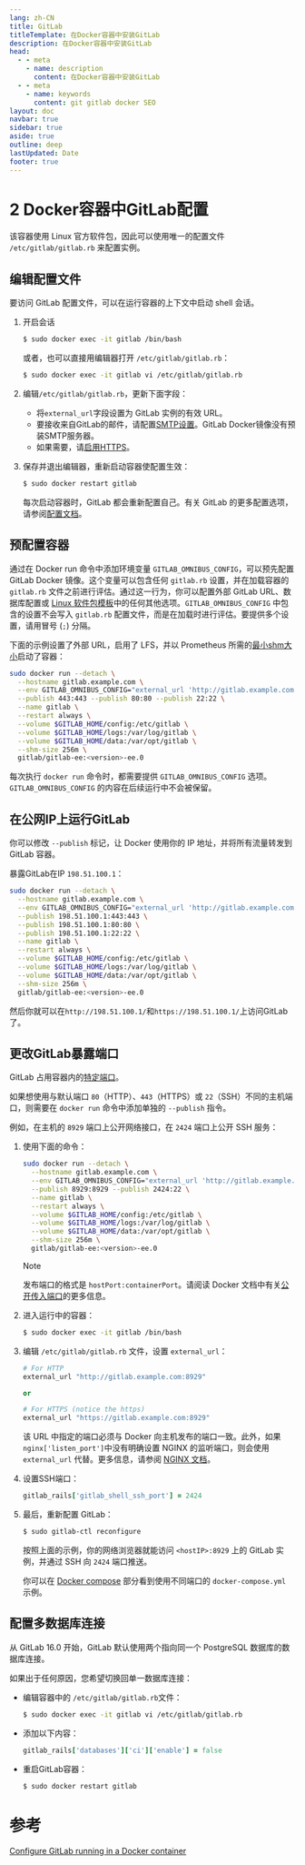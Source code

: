 ```yaml
---
lang: zh-CN
title: GitLab
titleTemplate: 在Docker容器中安装GitLab
description: 在Docker容器中安装GitLab
head:
  - - meta
    - name: description
      content: 在Docker容器中安装GitLab
  - - meta
    - name: keywords
      content: git gitlab docker SEO
layout: doc
navbar: true
sidebar: true
aside: true
outline: deep
lastUpdated: Date
footer: true
---
```

# 2 Docker容器中GitLab配置

该容器使用 Linux 官方软件包，因此可以使用唯一的配置文件 `/etc/gitlab/gitlab.rb` 来配置实例。

## 编辑配置文件

要访问 GitLab 配置文件，可以在运行容器的上下文中启动 shell 会话。

1. 开启会话
   ```sh
   $ sudo docker exec -it gitlab /bin/bash
   ```
   或者，也可以直接用编辑器打开 `/etc/gitlab/gitlab.rb`：
   ```sh
   $ sudo docker exec -it gitlab vi /etc/gitlab/gitlab.rb
   ```
2. 编辑`/etc/gitlab/gitlab.rb`，更新下面字段：
   - 将`external_url`字段设置为 GitLab 实例的有效 URL。
   - 要接收来自GitLab的邮件，请配置[SMTP设置](https://docs.gitlab.com/omnibus/settings/smtp/)。GitLab Docker镜像没有预装SMTP服务器。
   - 如果需要，请[启用HTTPS](https://docs.gitlab.com/omnibus/settings/ssl/)。

3. 保存并退出编辑器，重新启动容器使配置生效：
   ```sh
   $ sudo docker restart gitlab
   ```

   每次启动容器时，GitLab 都会重新配置自己。有关 GitLab 的更多配置选项，请参阅[配置文档](https://docs.gitlab.com/omnibus/settings/configuration.html)。

## 预配置容器

通过在 Docker run 命令中添加环境变量 `GITLAB_OMNIBUS_CONFIG`，可以预先配置 GitLab Docker 镜像。这个变量可以包含任何 `gitlab.rb` 设置，并在加载容器的 `gitlab.rb` 文件之前进行评估。通过这一行为，你可以配置外部 GitLab URL、数据库配置或 [Linux 软件包模板](https://gitlab.com/gitlab-org/omnibus-gitlab/blob/master/files/gitlab-config-template/gitlab.rb.template)中的任何其他选项。`GITLAB_OMNIBUS_CONFIG` 中包含的设置不会写入 `gitlab.rb` 配置文件，而是在加载时进行评估。要提供多个设置，请用冒号 (`;`) 分隔。

下面的示例设置了外部 URL，启用了 LFS，并以 Prometheus 所需的[最小shm大小](https://docs.gitlab.com/17.10/install/docker/troubleshooting/#devshm-mount-not-having-enough-space-in-docker-container)启动了容器：
```sh
sudo docker run --detach \
  --hostname gitlab.example.com \
  --env GITLAB_OMNIBUS_CONFIG="external_url 'http://gitlab.example.com'; gitlab_rails['lfs_enabled'] = true;" \
  --publish 443:443 --publish 80:80 --publish 22:22 \
  --name gitlab \
  --restart always \
  --volume $GITLAB_HOME/config:/etc/gitlab \
  --volume $GITLAB_HOME/logs:/var/log/gitlab \
  --volume $GITLAB_HOME/data:/var/opt/gitlab \
  --shm-size 256m \
  gitlab/gitlab-ee:<version>-ee.0
```

每次执行 `docker run` 命令时，都需要提供 `GITLAB_OMNIBUS_CONFIG` 选项。`GITLAB_OMNIBUS_CONFIG` 的内容在后续运行中不会被保留。

## 在公网IP上运行GitLab

你可以修改 `--publish` 标记，让 Docker 使用你的 IP 地址，并将所有流量转发到 GitLab 容器。

暴露GitLab在IP `198.51.100.1`：
```sh
sudo docker run --detach \
  --hostname gitlab.example.com \
  --env GITLAB_OMNIBUS_CONFIG="external_url 'http://gitlab.example.com'" \
  --publish 198.51.100.1:443:443 \
  --publish 198.51.100.1:80:80 \
  --publish 198.51.100.1:22:22 \
  --name gitlab \
  --restart always \
  --volume $GITLAB_HOME/config:/etc/gitlab \
  --volume $GITLAB_HOME/logs:/var/log/gitlab \
  --volume $GITLAB_HOME/data:/var/opt/gitlab \
  --shm-size 256m \
  gitlab/gitlab-ee:<version>-ee.0
  ```

然后你就可以在`http://198.51.100.1/`和`https://198.51.100.1/`上访问GitLab了。

## 更改GitLab暴露端口

GitLab 占用容器内的[特定端口](https://docs.gitlab.com/17.10/administration/package_information/defaults/)。

如果想使用与默认端口 `80`（HTTP）、`443`（HTTPS）或 `22`（SSH）不同的主机端口，则需要在 `docker run` 命令中添加单独的 `--publish` 指令。

例如，在主机的 `8929` 端口上公开网络接口，在 `2424` 端口上公开 SSH 服务：
1. 使用下面的命令：
   ```sh
   sudo docker run --detach \
     --hostname gitlab.example.com \
     --env GITLAB_OMNIBUS_CONFIG="external_url 'http://gitlab.example.com:8929'; gitlab_rails['gitlab_shell_ssh_port'] = 2424" \
     --publish 8929:8929 --publish 2424:22 \
     --name gitlab \
     --restart always \
     --volume $GITLAB_HOME/config:/etc/gitlab \
     --volume $GITLAB_HOME/logs:/var/log/gitlab \
     --volume $GITLAB_HOME/data:/var/opt/gitlab \
     --shm-size 256m \
     gitlab/gitlab-ee:<version>-ee.0
    ```

    > [!NOTE]
    > 发布端口的格式是 `hostPort:containerPort`。请阅读 Docker 文档中有关[公开传入端口](https://docs.docker.com/network/#published-ports)的更多信息。
  
2. 进入运行中的容器：
   ```sh
   $ sudo docker exec -it gitlab /bin/bash
   ```

3. 编辑 `/etc/gitlab/gitlab.rb` 文件，设置 `external_url`：
   ```ruby
   # For HTTP
   external_url "http://gitlab.example.com:8929"

   or

   # For HTTPS (notice the https)
   external_url "https://gitlab.example.com:8929"
   ```

   该 URL 中指定的端口必须与 Docker 向主机发布的端口一致。此外，如果`nginx['listen_port']`中没有明确设置 NGINX 的监听端口，则会使用 `external_url` 代替。更多信息，请参阅 [NGINX 文档](https://docs.gitlab.com/omnibus/settings/nginx.html)。

4. 设置SSH端口：
   ```ruby
   gitlab_rails['gitlab_shell_ssh_port'] = 2424
   ```

5. 最后，重新配置 GitLab：
   ```sh
   $ sudo gitlab-ctl reconfigure
   ```

   按照上面的示例，你的网络浏览器就能访问 `<hostIP>:8929` 上的 GitLab 实例，并通过 SSH 向 `2424` 端口推送。

   你可以在 [Docker compose](https://docs.gitlab.com/17.10/install/docker/installation/#install-gitlab-by-using-docker-compose) 部分看到使用不同端口的 `docker-compose.yml` 示例。

## 配置多数据库连接

从 GitLab 16.0 开始，GitLab 默认使用两个指向同一个 PostgreSQL 数据库的数据库连接。

如果出于任何原因，您希望切换回单一数据库连接：
- 编辑容器中的 `/etc/gitlab/gitlab.rb`文件：
  ```sh
  $ sudo docker exec -it gitlab vi /etc/gitlab/gitlab.rb
  ```

- 添加以下内容：
  ```ruby
  gitlab_rails['databases']['ci']['enable'] = false
  ```

- 重启GitLab容器：
  ```sh
  $ sudo docker restart gitlab
  ```

# 参考
[Configure GitLab running in a Docker container](https://docs.gitlab.com/17.10/install/docker/configuration/#configure-multiple-database-connections)